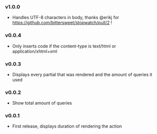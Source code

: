 ### v1.0.0
  * Handles UTF-8 characters in body, thanks @erikj for https://github.com/bittersweet/stopwatch/pull/2 !

### v0.0.4
  * Only inserts code if the content-type is text/html or application/xhtml+xml

### v0.0.3
  * Displays every partial that was rendered and the amount of queries it used

### v0.0.2
  * Show total amount of queries

### v0.0.1
  * First release, displays duration of rendering the action
